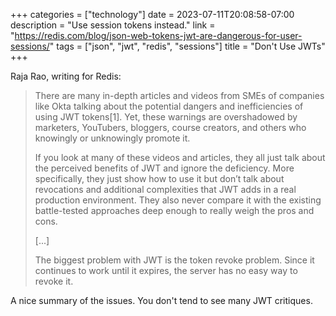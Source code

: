 +++
categories = ["technology"]
date = 2023-07-11T20:08:58-07:00
description = "Use session tokens instead."
link = "https://redis.com/blog/json-web-tokens-jwt-are-dangerous-for-user-sessions/"
tags = ["json", "jwt", "redis", "sessions"]
title = "Don't Use JWTs"
+++

Raja Rao, writing for Redis:

>There are many in-depth articles and videos from SMEs of companies like Okta talking about the potential dangers and inefficiencies of using JWT tokens[1]. Yet, these warnings are overshadowed by marketers, YouTubers, bloggers, course creators, and others who knowingly or unknowingly promote it.
>
>If you look at many of these videos and articles, they all just talk about the perceived benefits of JWT and ignore the deficiency. More specifically, they just show how to use it but don’t talk about revocations and additional complexities that JWT adds in a real production environment. They also never compare it with the existing battle-tested approaches deep enough to really weigh the pros and cons.
>
>[...]
>
>The biggest problem with JWT is the token revoke problem. Since it continues to work until it expires, the server has no easy way to revoke it.

A nice summary of the issues. You don't tend to see many JWT critiques.
